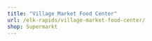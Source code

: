 ```yaml
---
title: "Village Market Food Center"
url: /elk-rapids/village-market-food-center/
shop: Supermarkt
---
```

